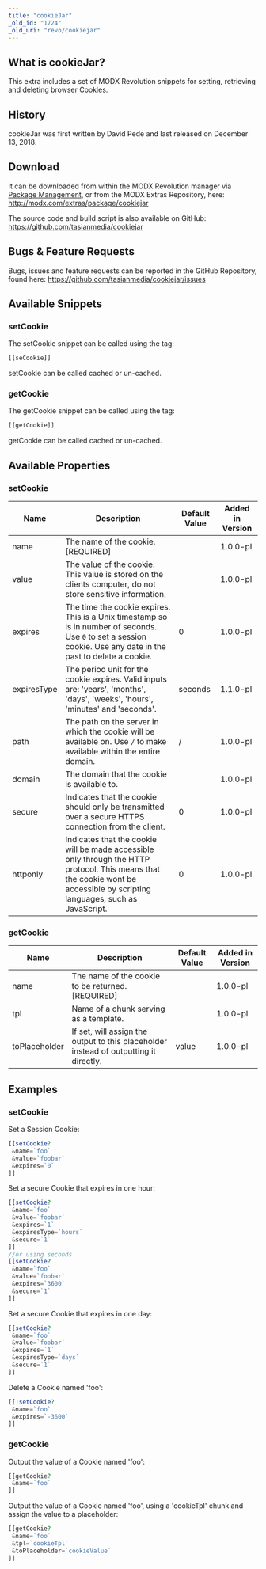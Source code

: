 ```yaml
---
title: "cookieJar"
_old_id: "1724"
_old_uri: "revo/cookiejar"
---
```


## What is cookieJar?

 This extra includes a set of MODX Revolution snippets for setting, retrieving and deleting browser Cookies.

## History

 cookieJar was first written by David Pede and last released on December 13, 2018.

## Download

 It can be downloaded from within the MODX Revolution manager via [Package Management](display/revolution20/Installing+a+Package), or from the MODX Extras Repository, here: <http://modx.com/extras/package/cookiejar>

 The source code and build script is also available on GitHub: <https://github.com/tasianmedia/cookiejar>

## Bugs & Feature Requests

 Bugs, issues and feature requests can be reported in the GitHub Repository, found here: <https://github.com/tasianmedia/cookiejar/issues>

## Available Snippets

### setCookie

 The setCookie snippet can be called using the tag:

 ``` php
[[seCookie]]
```

 setCookie can be called cached or un-cached.

### getCookie

 The getCookie snippet can be called using the tag:

 ``` php
[[getCookie]]
```

 getCookie can be called cached or un-cached.

## Available Properties

### setCookie

 | Name        | Description                                                                                                                                                                 | Default Value | Added in Version |
 | ----------- | --------------------------------------------------------------------------------------------------------------------------------------------------------------------------- | ------------- | ---------------- |
 | name        | The name of the cookie. \[REQUIRED\]                                                                                                                                        |               | 1.0.0-pl         |
 | value       | The value of the cookie. This value is stored on the clients computer, do not store sensitive information.                                                                  |               | 1.0.0-pl         |
 | expires     | The time the cookie expires. This is a Unix timestamp so is in number of seconds. Use `0` to set a session cookie. Use any date in the past to delete a cookie.             | 0             | 1.0.0-pl         |
 | expiresType | The period unit for the cookie expires. Valid inputs are: 'years', 'months', 'days', 'weeks', 'hours', 'minutes' and 'seconds'.                                             | seconds       | 1.1.0-pl         |
 | path        | The path on the server in which the cookie will be available on. Use `/` to make available within the entire domain.                                                        | /             | 1.0.0-pl         |
 | domain      | The domain that the cookie is available to.                                                                                                                                 |               | 1.0.0-pl         |
 | secure      | Indicates that the cookie should only be transmitted over a secure HTTPS connection from the client.                                                                        | 0             | 1.0.0-pl         |
 | httponly    | Indicates that the cookie will be made accessible only through the HTTP protocol. This means that the cookie wont be accessible by scripting languages, such as JavaScript. | 0             | 1.0.0-pl         |

### getCookie

 | Name          | Description                                                                           | Default Value | Added in Version |
 | ------------- | ------------------------------------------------------------------------------------- | ------------- | ---------------- |
 | name          | The name of the cookie to be returned. \[REQUIRED\]                                   |               | 1.0.0-pl         |
 | tpl           | Name of a chunk serving as a template.                                                |               | 1.0.0-pl         |
 | toPlaceholder | If set, will assign the output to this placeholder instead of outputting it directly. | value         | 1.0.0-pl         |

## Examples

### setCookie

 Set a Session Cookie:

 ``` php
[[setCookie?
  &name=`foo`
  &value=`foobar`
  &expires=`0`
]]
```

 Set a secure Cookie that expires in one hour:

 ``` php
[[setCookie?
  &name=`foo`
  &value=`foobar`
  &expires=`1`
  &expiresType=`hours`
  &secure=`1`
]]
//or using seconds
[[setCookie?
  &name=`foo`
  &value=`foobar`
  &expires=`3600`
  &secure=`1`
]]
```

 Set a secure Cookie that expires in one day:

 ``` php
[[setCookie?
  &name=`foo`
  &value=`foobar`
  &expires=`1`
  &expiresType=`days`
  &secure=`1`
]]
```

 Delete a Cookie named 'foo':

 ``` php
[[!setCookie?
  &name=`foo`
  &expires=`-3600`
]]
```

### getCookie

 Output the value of a Cookie named 'foo':

 ``` php
[[getCookie?
  &name=`foo`
]]
```

 Output the value of a Cookie named 'foo', using a 'cookieTpl' chunk and assign the value to a placeholder:

 ``` php
[[getCookie?
  &name=`foo`
  &tpl=`cookieTpl`
  &toPlaceholder=`cookieValue`
]]
```
